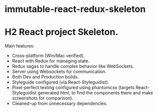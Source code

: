 # immutable-react-redux-skeleton

# H2 React project Skeleton.

Main features:
- Cross-platform (Win/Mac verified).
- React with Redux for managing state.
- Redux sagas to handle complex behavior like WebSockets.
- Server using Websockets for communication.
- Both Dev and Production builds.
- Styleguide configured (via React-Styleguidist).
- Pixel-perfect testing configured using phantomcss (targets React-Styleguidist generated html, to find the components there and make screenshots for comparison).
- Cleaned-up from unnecessary dependencies.